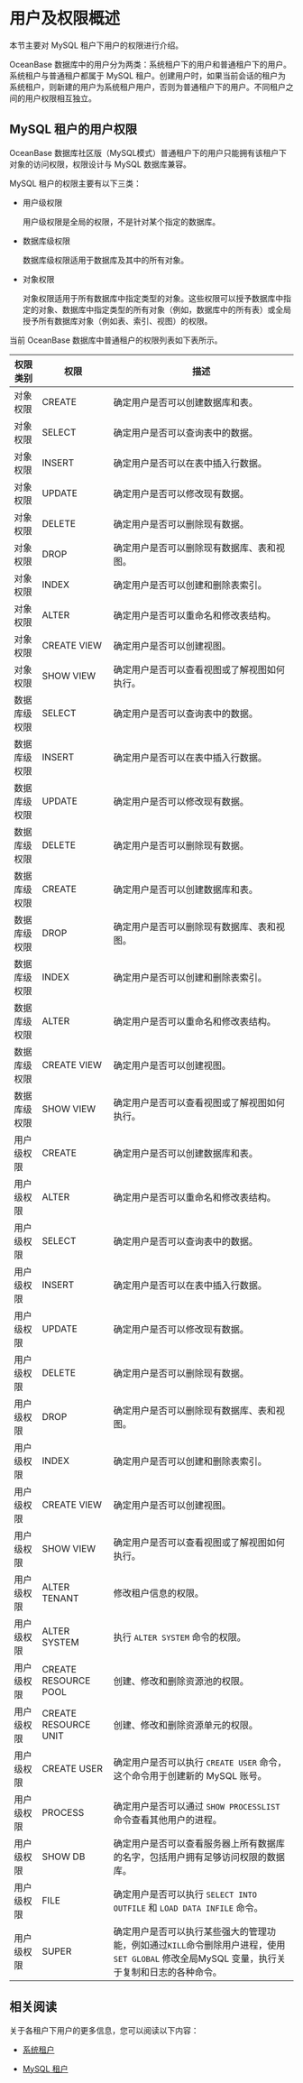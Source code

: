 # 用户及权限概述

本节主要对 MySQL 租户下用户的权限进行介绍。

OceanBase 数据库中的用户分为两类：系统租户下的用户和普通租户下的用户。系统租户与普通租户都属于 MySQL 租户。创建用户时，如果当前会话的租户为系统租户，则新建的用户为系统租户用户，否则为普通租户下的用户。不同租户之间的用户权限相互独立。

## MySQL 租户的用户权限

OceanBase 数据库社区版（MySQL模式）普通租户下的用户只能拥有该租户下对象的访问权限，权限设计与 MySQL 数据库兼容。

MySQL 租户的权限主要有以下三类：

* 用户级权限

  用户级权限是全局的权限，不是针对某个指定的数据库。

* 数据库级权限

  数据库级权限适用于数据库及其中的所有对象。

* 对象权限

  对象权限适用于所有数据库中指定类型的对象。这些权限可以授予数据库中指定的对象、数据库中指定类型的所有对象（例如，数据库中的所有表）或全局授予所有数据库对象（例如表、索引、视图）的权限。

当前 OceanBase 数据库中普通租户的权限列表如下表所示。

|          权限类别          |           权限           |                                         描述                                          |
|------------------------|------------------------|-------------------------------------------------------------------------------------|
|  对象权限  | CREATE                 | 确定用户是否可以创建数据库和表。                                                                    |
|  对象权限  | SELECT                 | 确定用户是否可以查询表中的数据。                                                                    |
|  对象权限  | INSERT                 | 确定用户是否可以在表中插入行数据。                                                                   |
|  对象权限  | UPDATE                 | 确定用户是否可以修改现有数据。                                                                     |
|  对象权限  | DELETE                 | 确定用户是否可以删除现有数据。                                                                     |
|  对象权限  | DROP                   | 确定用户是否可以删除现有数据库、表和视图。                                                               |
|  对象权限  | INDEX                  | 确定用户是否可以创建和删除表索引。                                                                   |
|  对象权限  | ALTER                  | 确定用户是否可以重命名和修改表结构。                                                                  |
|  对象权限  | CREATE VIEW            | 确定用户是否可以创建视图。                                                                       |
|  对象权限  | SHOW VIEW              | 确定用户是否可以查看视图或了解视图如何执行。                                                              |
| 数据库级权限                 | SELECT                 | 确定用户是否可以查询表中的数据。                                                                    |
| 数据库级权限                 | INSERT                 | 确定用户是否可以在表中插入行数据。                                                                   |
| 数据库级权限                 | UPDATE                 | 确定用户是否可以修改现有数据。                                                                     |
| 数据库级权限                 | DELETE                 | 确定用户是否可以删除现有数据。                                                                     |
| 数据库级权限                 | CREATE                 | 确定用户是否可以创建数据库和表。                                                                    |
| 数据库级权限                 | DROP                   | 确定用户是否可以删除现有数据库、表和视图。                                                               |
| 数据库级权限                 | INDEX                  | 确定用户是否可以创建和删除表索引。                                                                   |
| 数据库级权限                 | ALTER                  | 确定用户是否可以重命名和修改表结构。                                                                  |
| 数据库级权限                 | CREATE VIEW            | 确定用户是否可以创建视图。                                                                       |
| 数据库级权限                 | SHOW VIEW              | 确定用户是否可以查看视图或了解视图如何执行。                                                              |
|  用户级权限 | CREATE                 | 确定用户是否可以创建数据库和表。                                                                    |
|  用户级权限 | ALTER                  | 确定用户是否可以重命名和修改表结构。                                                                  |
|  用户级权限 | SELECT                 | 确定用户是否可以查询表中的数据。                                                                    |
|  用户级权限 | INSERT                 | 确定用户是否可以在表中插入行数据。                                                                   |
|  用户级权限 | UPDATE                 | 确定用户是否可以修改现有数据。                                                                     |
|  用户级权限 | DELETE                 | 确定用户是否可以删除现有数据。                                                                     |
|  用户级权限 | DROP                   | 确定用户是否可以删除现有数据库、表和视图。                                                               |
|  用户级权限 | INDEX                  | 确定用户是否可以创建和删除表索引。                                                                   |
|  用户级权限 | CREATE VIEW            | 确定用户是否可以创建视图。                                                                       |
|  用户级权限 | SHOW VIEW              | 确定用户是否可以查看视图或了解视图如何执行。                                                              |
|  用户级权限 | ALTER TENANT           | 修改租户信息的权限。                                                                          |
|  用户级权限 | ALTER SYSTEM           | 执行 `ALTER SYSTEM` 命令的权限。                                                            |
|  用户级权限 | CREATE   RESOURCE POOL | 创建、修改和删除资源池的权限。                                                                     |
|  用户级权限 | CREATE   RESOURCE UNIT | 创建、修改和删除资源单元的权限。                                                                    |
|  用户级权限 | CREATE USER            | 确定用户是否可以执行 `CREATE USER` 命令，这个命令用于创建新的 MySQL 账号。                                    |
|  用户级权限 | PROCESS                | 确定用户是否可以通过 `SHOW PROCESSLIST` 命令查看其他用户的进程。                                          |
|  用户级权限 | SHOW DB                | 确定用户是否可以查看服务器上所有数据库的名字，包括用户拥有足够访问权限的数据库。                                            |
|  用户级权限 | FILE                   | 确定用户是否可以执行 `SELECT INTO OUTFILE` 和 `LOAD DATA INFILE` 命令。                           |
|  用户级权限 | SUPER                  | 确定用户是否可以执行某些强大的管理功能，例如通过`KILL`命令删除用户进程，使用 `SET GLOBAL` 修改全局MySQL 变量，执行关于复制和日志的各种命令。 |

## 相关阅读

关于各租户下用户的更多信息，您可以阅读以下内容：

* [系统租户](../100.introduction-to-users-and-privileges/200.system-tenants.md)

* [MySQL 租户](../100.introduction-to-users-and-privileges/300.mysql-tenants.md)
